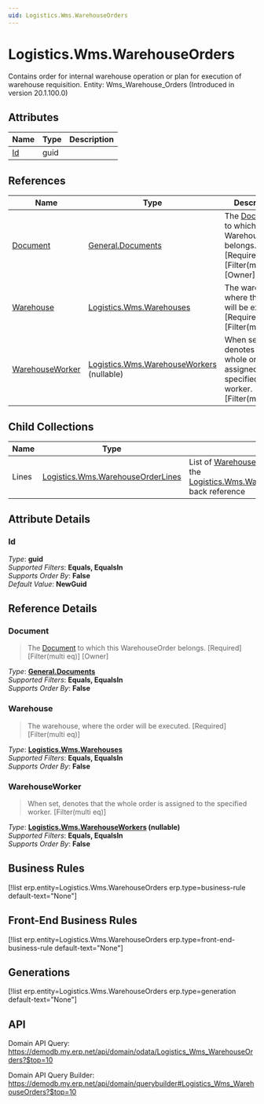 ```yaml
---
uid: Logistics.Wms.WarehouseOrders
---
```

# Logistics.Wms.WarehouseOrders

Contains order for internal warehouse operation or plan for execution of warehouse requisition. Entity: Wms_Warehouse_Orders (Introduced in version 20.1.100.0)

## Attributes

| Name | Type | Description |
| ---- | ---- | --- |
| [Id](Logistics.Wms.WarehouseOrders.md#Id) | guid |  

## References

| Name | Type | Description |
| ---- | ---- | --- |
| [Document](Logistics.Wms.WarehouseOrders.md#Document) | [General.Documents](General.Documents.md) | The [Document](General.Documents.md) to which this WarehouseOrder belongs. [Required] [Filter(multi eq)] [Owner] |
| [Warehouse](Logistics.Wms.WarehouseOrders.md#Warehouse) | [Logistics.Wms.Warehouses](Logistics.Wms.Warehouses.md) | The warehouse, where the order will be executed. [Required] [Filter(multi eq)] |
| [WarehouseWorker](Logistics.Wms.WarehouseOrders.md#WarehouseWorker) | [Logistics.Wms.WarehouseWorkers](Logistics.Wms.WarehouseWorkers.md) (nullable) | When set, denotes that the whole order is assigned to the specified worker. [Filter(multi eq)] |

## Child Collections

| Name | Type | Description |
| ---- | ---- | --- |
| Lines | [Logistics.Wms.WarehouseOrderLines](Logistics.Wms.WarehouseOrderLines.md) | List of [WarehouseOrderLine](Logistics.Wms.WarehouseOrderLines.md) child objects, based on the [Logistics.Wms.WarehouseOrderLine.WarehouseOrder](Logistics.Wms.WarehouseOrderLines.md#WarehouseOrder) back reference 


## Attribute Details

### Id

_Type_: **guid**  
_Supported Filters_: **Equals, EqualsIn**  
_Supports Order By_: **False**  
_Default Value_: **NewGuid**  


## Reference Details

### Document

> The [Document](General.Documents.md) to which this WarehouseOrder belongs. [Required] [Filter(multi eq)] [Owner]

_Type_: **[General.Documents](General.Documents.md)**  
_Supported Filters_: **Equals, EqualsIn**  
_Supports Order By_: **False**  

### Warehouse

> The warehouse, where the order will be executed. [Required] [Filter(multi eq)]

_Type_: **[Logistics.Wms.Warehouses](Logistics.Wms.Warehouses.md)**  
_Supported Filters_: **Equals, EqualsIn**  
_Supports Order By_: **False**  

### WarehouseWorker

> When set, denotes that the whole order is assigned to the specified worker. [Filter(multi eq)]

_Type_: **[Logistics.Wms.WarehouseWorkers](Logistics.Wms.WarehouseWorkers.md) (nullable)**  
_Supported Filters_: **Equals, EqualsIn**  
_Supports Order By_: **False**  



## Business Rules

[!list erp.entity=Logistics.Wms.WarehouseOrders erp.type=business-rule default-text="None"]

## Front-End Business Rules

[!list erp.entity=Logistics.Wms.WarehouseOrders erp.type=front-end-business-rule default-text="None"]

## Generations

[!list erp.entity=Logistics.Wms.WarehouseOrders erp.type=generation default-text="None"]

## API

Domain API Query:
<https://demodb.my.erp.net/api/domain/odata/Logistics_Wms_WarehouseOrders?$top=10>

Domain API Query Builder:
<https://demodb.my.erp.net/api/domain/querybuilder#Logistics_Wms_WarehouseOrders?$top=10>

